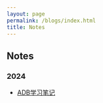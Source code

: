 ```yaml
---
layout: page
permalink: /blogs/index.html
title: Notes
---
```


## Notes

### 2024
- [ADB学习笔记](./notes/ADB)